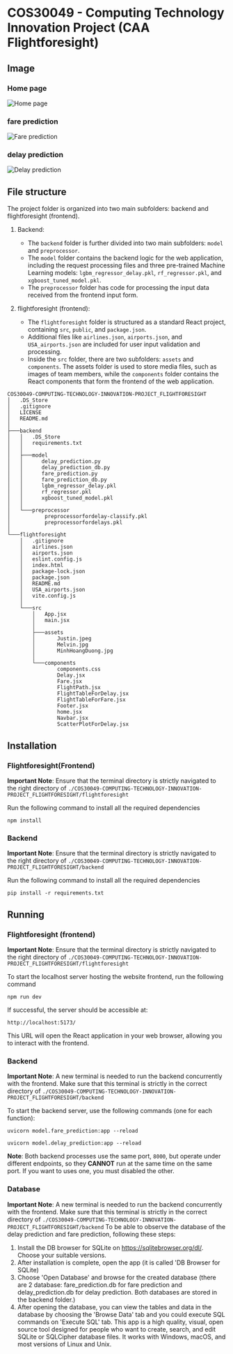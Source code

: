 # COS30049 - Computing Technology Innovation Project (CAA Flightforesight)

## Image

### Home page
![Home page](img/Home.png)

### fare prediction
![Fare prediction](img/fare_prediction.png)

### delay prediction
![Delay prediction](img/delay_prediction.png)


## File structure

The project folder is organized into two main subfolders: backend and flightforesight (frontend).

1. Backend: 
    - The `backend` folder is further divided into two main subfolders: `model` and `preprocessor`.
    - The `model` folder contains the backend logic for the web application, including the request processing files and three pre-trained Machine Learning models: `lgbm_regressor_delay.pkl`, `rf_regressor.pkl`, and `xgboost_tuned_model.pkl`.
    - The `preprocessor` folder has code for processing the input data received from the frontend input form.

2. flightforesight (frontend):
    - The `flightforesight` folder is structured as a standard React project, containing `src`, `public`, and `package.json`.
    - Additional files like `airlines.json`, `airports.json`, and `USA_airports.json` are included for user input validation and processing.
    - Inside the `src` folder, there are two subfolders: `assets` and `components`. The assets folder is used to store media files, such as images of team members, while the `components` folder contains the React components that form the frontend of the web application.


```
COS30049-COMPUTING-TECHNOLOGY-INNOVATION-PROJECT_FLIGHTFORESIGHT
│   .DS_Store
│   .gitignore
│   LICENSE
│   README.md
│
├───backend
│   │   .DS_Store
│   │   requirements.txt
│   │  
│   ├───model
│   │      delay_prediction.py
│   │      delay_prediction_db.py
│   │      fare_prediction.py
│   │      fare_prediction_db.py
│   │      lgbm_regressor_delay.pkl
│   │      rf_regressor.pkl
│   │      xgboost_tuned_model.pkl
│   │   
│   └───preprocessor
│           preprocessorfordelay-classify.pkl
│           preprocessorfordelays.pkl
│
└───flightforesight
    │   .gitignore
    │   airlines.json
    │   airports.json
    │   eslint.config.js
    │   index.html
    │   package-lock.json
    │   package.json
    │   README.md
    │   USA_airports.json
    │   vite.config.js
    │
    └───src
        │   App.jsx
        │   main.jsx
        │
        ├───assets
        │       Justin.jpeg
        │       Melvin.jpg
        │       MinhHoangDuong.jpg
        │
        └───components
                components.css
                Delay.jsx
                Fare.jsx
                FlightPath.jsx
                FlightTableForDelay.jsx
                FlightTableForFare.jsx
                Footer.jsx
                home.jsx
                Navbar.jsx
                ScatterPlotForDelay.jsx

```

## Installation
### Flightforesight(Frontend) 

**Important Note**: Ensure that the terminal directory is strictly navigated to the right directory of `./COS30049-COMPUTING-TECHNOLOGY-INNOVATION-PROJECT_FLIGHTFORESIGHT/flightforesight` 

Run the following command to install all the required dependencies

```
npm install
```

### Backend

**Important Note**: Ensure that the terminal directory is strictly navigated to the right directory of `./COS30049-COMPUTING-TECHNOLOGY-INNOVATION-PROJECT_FLIGHTFORESIGHT/backend` 

Run the following command to install all the required dependencies

```
pip install -r requirements.txt
```

## Running

### Flightforesight (frontend)

**Important Note**: Ensure that the terminal directory is strictly navigated to the right directory of `./COS30049-COMPUTING-TECHNOLOGY-INNOVATION-PROJECT_FLIGHTFORESIGHT/flightforesight` 

To start the localhost server hosting the website frontend, run the following command

```
npm run dev
```

If successful, the server should be accessible at:

```
http://localhost:5173/
```

This URL will open the React application in your web browser, allowing you to interact with the frontend.


### Backend

**Important Note**: A new terminal is needed to run the backend concurrently with the frontend. Make sure that this terminal is strictly in the correct directory of `./COS30049-COMPUTING-TECHNOLOGY-INNOVATION-PROJECT_FLIGHTFORESIGHT/backend` 

To start the backend server, use the following commands (one for each function):

```
uvicorn model.fare_prediction:app --reload
```

```
uvicorn model.delay_prediction:app --reload
```

**Note**: Both backend processes use the same port, `8000`, but operate under different endpoints, so they **CANNOT** run at the same time on the same port. If you want to uses one, you must disabled the other.

### Database
**Important Note**: A new terminal is needed to run the backend concurrently with the frontend. Make sure that this terminal is strictly in the correct directory of `./COS30049-COMPUTING-TECHNOLOGY-INNOVATION-PROJECT_FLIGHTFORESIGHT/backend` 
To be able to observe the database of the delay prediction and fare prediction, following these steps:
1. Install the DB browser for SQLite on https://sqlitebrowser.org/dl/. Choose your suitable versions.
2. After installation is complete, open the app (it is called 'DB Browser for SQLite)
3. Choose 'Open Database' and browse for the created database (there are 2 database: fare_prediction.db for fare prediction and delay_prediction.db for delay prediction. 
Both databases are stored in the backend folder.)
4. After opening the database, you can view the tables and data in the database by choosing the 'Browse Data' tab and you could execute SQL commands on 'Execute SQL' tab.
This app is a high quality, visual, open source tool designed for people who want to create, search, and edit SQLite or SQLCipher database files. It works with Windows, macOS, and most versions of Linux and Unix.




